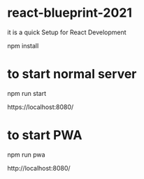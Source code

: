 # react-blueprint-2021
it is a quick Setup for React Development

npm install
# to start normal server
npm run start

https://localhost:8080/

# to start PWA 
npm run pwa

http://localhost:8080/
